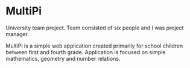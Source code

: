 # MultiPi
University team project. Team consisted of six people and I was project manager.

MultiPi is a simple web application created primarily for school children between first and fourth grade. Application is focused on simple mathematics, geometry and number relations.

